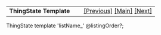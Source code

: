 ---
---
<table width="100%" data-border="0" data-cellspacing="0"
data-cellpadding="3" data-bgcolor="#C0C0C0">
<colgroup>
<col style="width: 50%" />
<col style="width: 50%" />
</colgroup>
<tbody>
<tr>
<td style="text-align: left;"><strong>ThingState Template<br />
</strong></td>
<td style="text-align: right;"><a
href="thingtemplate.html">[Previous]</a> <a
href="generalintroduction.html">[Main]</a> <a
href="topicentrytemplate.html">[Next]</a></td>
</tr>
</tbody>
</table>

  
ThingState template 'listName\_' @listingOrder?;   
  
